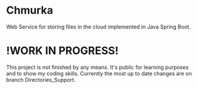 # Chmurka

Web Service for storing files in the cloud implemented in Java Spring Boot.

# !WORK IN PROGRESS!
This project is not finished by any means. It's public for learning purposes and to show my coding skills.
Currently the most up to date changes are on branch Directories_Support.
